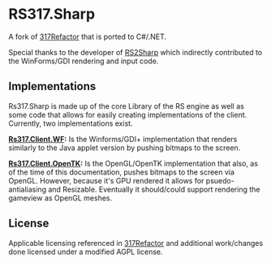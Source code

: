 # RS317.Sharp

A fork of [317Refactor](https://github.com/Jameskmonger/317refactor) that is ported to C#/.NET.

Special thanks to the developer of [RS2Sharp](https://www.rune-server.ee/runescape-development/rs2-client/downloads/466784-rs2sharp-fully-functioning-rs2-317-client-c-2.html) which indirectly contributed to the WinForms/GDI rendering and input code.

## Implementations

Rs317.Sharp is made up of the core Library of the RS engine as well as some code that allows for easily creating implementations of the client. Currently, two implementations exist.

**[Rs317.Client.WF](https://github.com/HelloKitty/RS317.Sharp/tree/master/src/Rs317.Client.WF):** Is the Winforms/GDI+ implementation that renders similarly to the Java applet version by pushing bitmaps to the screen.



**[Rs317.Client.OpenTK](https://github.com/HelloKitty/RS317.Sharp/tree/master/src/Rs317.Client.OpenTK):** Is the OpenGL/OpenTK implementation that also, as of the time of this documentation, pushes bitmaps to the screen via OpenGL. However, because it's GPU rendered it allows for psuedo-antialiasing and Resizable. Eventually it should/could support rendering the gameview as OpenGL meshes.

## License

Applicable licensing referenced in [317Refactor](https://github.com/Jameskmonger/317refactor) and additional work/changes done licensed under a modified AGPL license.
